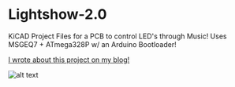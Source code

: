 # Lightshow-2.0
KiCAD Project Files for a PCB to control LED's through Music! Uses MSGEQ7 + ATmega328P w/ an Arduino Bootloader!

[I wrote about this project on my blog!](https://andrewlitt.github.io/2019/08/11/LED-Music/)

![alt text][render]

[render]: https://andrewlitt.github.io/2019/08/11/LED-Music/header.png "PCB Rendering"
